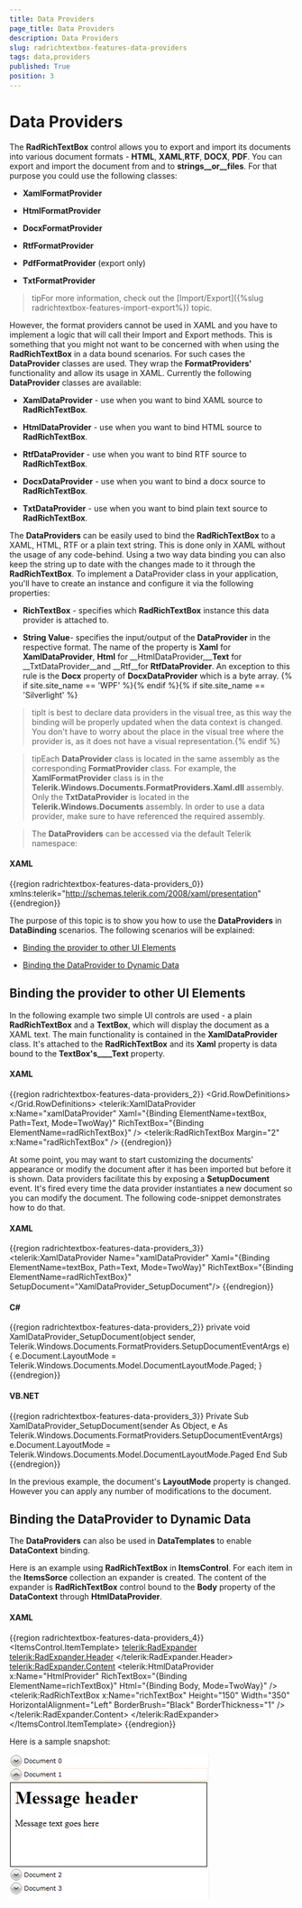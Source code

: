 ```yaml
---
title: Data Providers
page_title: Data Providers
description: Data Providers
slug: radrichtextbox-features-data-providers
tags: data,providers
published: True
position: 3
---
```


# Data Providers



The __RadRichTextBox__ control allows you to export and import its documents into various document formats - __HTML__, __XAML__,__RTF__, __DOCX__, __PDF__. You can export and import the document from and to __strings__or__files__. For that purpose you could use the following classes:
      

* __XamlFormatProvider__

* __HtmlFormatProvider__

* __DocxFormatProvider__

* __RtfFormatProvider__

* __PdfFormatProvider__ (export only)
          

* __TxtFormatProvider__

>tipFor more information, check out the [Import/Export]({%slug radrichtextbox-features-import-export%}) topic.
        

However, the format providers cannot be used in XAML and you have to implement a logic that will call their Import and Export methods. This is something that you might not want to be concerned with when using the __RadRichTextBox__ in a data bound scenarios. For such cases the __DataProvider__ classes are used. They wrap the __FormatProviders'__ functionality and allow its usage in XAML. Currently the following __DataProvider__ classes are available:
      

* __XamlDataProvider__ - use when you want to bind XAML source to __RadRichTextBox__.
          

* __HtmlDataProvider__ - use when you want to bind HTML source to __RadRichTextBox__.
          

* __RtfDataProvider__ - use when you want to bind RTF source to __RadRichTextBox__.
          

* __DocxDataProvider__ - use when you want to bind a docx source to __RadRichTextBox__.
          

* __TxtDataProvider__ - use when you want to bind plain text source to __RadRichTextBox__.
          

The __DataProviders__ can be easily used to bind the __RadRichTextBox__ to a XAML, HTML, RTF or a plain text string. This is done only in XAML without the usage of any code-behind. Using a two way data binding you can also keep the string up to date with the changes made to it through the __RadRichTextBox__. To implement a DataProvider class in your application, you'll have to create an instance and configure it via the following properties:
      

* __RichTextBox__ - specifies which __RadRichTextBox__ instance this data provider is attached to.
          

* __String Value__- specifies the input/output of the __DataProvider__ in the respective format.  The name of the property is __Xaml__ for __XamlDataProvider__, __Html__ for __HtmlDataProvider,____Text__ for __TxtDataProvider__and __Rtf__for __RtfDataProvider__.
            An exception to this rule is the __Docx__ property of __DocxDataProvider__ which is a byte array.
          {% if site.site_name == 'WPF' %}{% endif %}{% if site.site_name == 'Silverlight' %}

>tipIt is best to declare data providers in the visual tree, as this way the binding will be properly updated when the data context is changed. You don't have to worry about the place in the visual tree where the provider is, as it does not have a visual representation.{% endif %}

>tipEach __DataProvider__ class is located in the same assembly as the corresponding __FormatProvider__ class. For example, the __XamlFormatProvider__ class is in the __Telerik.Windows.Documents.FormatProviders.Xaml.dll__ assembly.
        Only the __TxtDataProvider__ is located in the __Telerik.Windows.Documents__ assembly. In order to use a data provider, make sure to have referenced the required assembly.
        

>The __DataProviders__ can be accessed via the default Telerik namespace:
        

#### __XAML__

{{region radrichtextbox-features-data-providers_0}}
	xmlns:telerik="http://schemas.telerik.com/2008/xaml/presentation"
	{{endregion}}



The purpose of this topic is to show you how to use the __DataProviders__ in __DataBinding__ scenarios. The following scenarios will be explained:
      

* [Binding the provider to other UI Elements](#binding-the-provider-to-other-ui-elements)

* [Binding the DataProvider to Dynamic Data](#binding-the-dataprovider-to-dynamic-data)

## Binding the provider to other UI Elements

In the following example two simple UI controls are used - a plain __RadRichTextBox__ and a __TextBox__, which will display the document as a XAML text. The main functionality is contained in the __XamlDataProvider__ class. It's attached to the __RadRichTextBox__ and its __Xaml__ property is data bound to the __TextBox's____Text__ property.
        

#### __XAML__

{{region radrichtextbox-features-data-providers_2}}
	<UserControl x:Class="DataProvidersDemo.MainPage"
	             xmlns:telerik="http://schemas.telerik.com/2008/xaml/presentation">
	    <Grid x:Name="LayoutRoot"
	          Background="White">
	        <Grid.RowDefinitions>
	            <RowDefinition />
	            <RowDefinition />
	        </Grid.RowDefinitions>
	        <telerik:XamlDataProvider x:Name="xamlDataProvider"
	            Xaml="{Binding ElementName=textBox, Path=Text, Mode=TwoWay}"
	            RichTextBox="{Binding ElementName=radRichTextBox}" />
	        <telerik:RadRichTextBox Margin="2" x:Name="radRichTextBox" />
	        <TextBox Margin="2" Grid.Row="1" x:Name="textBox" />
	    </Grid>
	</UserControl>
	{{endregion}}



At some point, you may want to start customizing the documents' appearance or modify the document after it has been imported but before it is shown. Data providers facilitate this by exposing a __SetupDocument__ event. It's fired every time the data provider instantiates a new document so you can modify the document. The following code-snippet demonstrates how to do that.
        

#### __XAML__

{{region radrichtextbox-features-data-providers_3}}
	<telerik:XamlDataProvider Name="xamlDataProvider"
	           Xaml="{Binding ElementName=textBox, Path=Text, Mode=TwoWay}"
	           RichTextBox="{Binding ElementName=radRichTextBox}"
	           SetupDocument="XamlDataProvider_SetupDocument"/>
	{{endregion}}



#### __C#__

{{region radrichtextbox-features-data-providers_2}}
	private void XamlDataProvider_SetupDocument(object sender, Telerik.Windows.Documents.FormatProviders.SetupDocumentEventArgs e)
	{
	    e.Document.LayoutMode = Telerik.Windows.Documents.Model.DocumentLayoutMode.Paged;
	}
	{{endregion}}



#### __VB.NET__

{{region radrichtextbox-features-data-providers_3}}
	Private Sub XamlDataProvider_SetupDocument(sender As Object, e As Telerik.Windows.Documents.FormatProviders.SetupDocumentEventArgs)
	 e.Document.LayoutMode = Telerik.Windows.Documents.Model.DocumentLayoutMode.Paged
	End Sub
	{{endregion}}



In the previous example, the document's __LayoutMode__ property is changed. However you can apply any number of modifications to the document.
        

## Binding the DataProvider to Dynamic Data

The __DataProviders__ can also be used in __DataTemplates__ to enable __DataContext__ binding.
        

Here is an example using __RadRichTextBox__ in __ItemsControl__. For each item in the __ItemsSorce__ collection an expander is created. The content of the expander is __RadRichTextBox__ control bound to the __Body__ property of the __DataContext__ through __HtmlDataProvider__.
        

#### __XAML__

{{region radrichtextbox-features-data-providers_4}}
	<ItemsControl>
	    <ItemsControl.ItemTemplate>
	        <DataTemplate>
	            <telerik:RadExpander>
	                <telerik:RadExpander.Header>
	                    <TextBlock Text="{Binding Name}"/>
	                </telerik:RadExpander.Header>
	                <telerik:RadExpander.Content>
	                    <Grid>
	                        <telerik:HtmlDataProvider x:Name="HtmlProvider" 
	                                      RichTextBox="{Binding ElementName=richTextBox}"
	                                      Html="{Binding Body, Mode=TwoWay}" />
	                        <telerik:RadRichTextBox x:Name="richTextBox" Height="150" Width="350"
	                                HorizontalAlignment="Left" BorderBrush="Black" BorderThickness="1" />            
	                    </Grid>
	                </telerik:RadExpander.Content>
	            </telerik:RadExpander>
	        </DataTemplate>
	    </ItemsControl.ItemTemplate>
	</ItemsControl>
	{{endregion}}



Here is a sample snapshot:

![](images/RadRichTextBox_Features_DataProviders_01.png)
